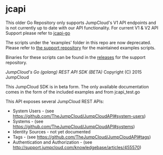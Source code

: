 jcapi
=====

This older Go Repository only supports JumpCloud's V1 API endpoints and is not currently up to date with our API functionality. 
For current V1 & V2 API Support please refer to [jcapi-go](https://github.com/TheJumpCloud/jcapi-go)
 
The scripts under the 'examples' folder in this repo are now deprecated.
Please refer to [the support repository](https://github.com/TheJumpCloud/support/tree/master/api-utils/JumpCloud_API_Go_Examples) for the maintained examples scripts.

Binaries for these scripts can be found in the [releases](https://github.com/TheJumpCloud/support/releases) for the support repository.

*JumpCloud's Go (golang) REST API SDK (BETA)*
Copyright (C) 2015 JumpCloud

This JumpCloud SDK is in beta form. The only available documentation comes in the form of the included examples and from jcapi_test.go 

This API exposes several JumpCloud REST APIs:
 * System Users - (see https://github.com/TheJumpCloud/JumpCloudAPI#system-users)
 * Systems - (see https://github.com/TheJumpCloud/JumpCloudAPI#systems)
 * Identity Sources - not yet documented
 * Tags - (see https://github.com/TheJumpCloud/JumpCloudAPI#tags)
 * Authentication and Authorization - (see http://support.jumpcloud.com/knowledgebase/articles/455570)

